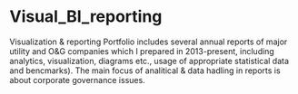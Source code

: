 # Visual_BI_reporting
Visualization &amp; reporting
Portfolio includes several annual reports of major utility and O&G companies which I prepared in 2013-present, including analytics, visualization, diagrams etc., 
usage of appropriate statistical data and bencmarks). The main focus of analitical & data hadling in reports is about corporate governance issues.
